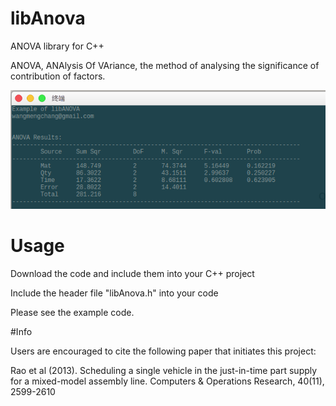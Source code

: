 # libAnova
ANOVA library for C++

ANOVA, ANAlysis Of VAriance, the method of analysing the significance of contribution of factors.

![screenshot](https://github.com/Amuwa/libAnova/blob/master/screenshot.png?raw=true  "Screen shot")


# Usage

Download the code and include them into your C++ project

Include the header file "libAnova.h" into your code

Please see the example code.


#Info

Users are encouraged to cite the following paper that initiates this project:

Rao et al (2013). Scheduling a single vehicle in the just-in-time part supply for a mixed-model assembly line. Computers & Operations Research, 40(11), 2599-2610




